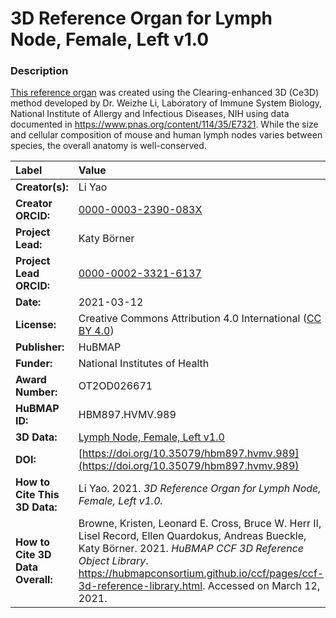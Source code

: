 # 3D Reference Organ for Lymph Node, Female, Left v1.0

### Description
[This reference organ](https://hubmapconsortium.github.io/ccf/pages/ccf-3d-reference-library.html) was created using the Clearing-enhanced 3D (Ce3D) method developed by Dr. Weizhe Li, Laboratory of Immune System Biology, National Institute of Allergy and Infectious Diseases, NIH using data documented in https://www.pnas.org/content/114/35/E7321. While the size and cellular composition of mouse and human lymph nodes varies between species, the overall anatomy is well-conserved. 

| Label | Value |
| :------------- |:-------------|
| **Creator(s):** | Li Yao |
| **Creator ORCID:** | [0000-0003-2390-083X](https://orcid.org/0000-0003-2390-083X) |
| **Project Lead:** | Katy B&ouml;rner |
| **Project Lead ORCID:** | [0000-0002-3321-6137](https://orcid.org/0000-0002-3321-6137) |
| **Date:** | 2021-03-12 |
| **License:** | Creative Commons Attribution 4.0 International ([CC BY 4.0](https://creativecommons.org/licenses/by/4.0/)) |
| **Publisher:** | HuBMAP |
| **Funder:** | National Institutes of Health |
| **Award Number:** | OT2OD026671 |
| **HuBMAP ID:** | HBM897.HVMV.989 |
| **3D Data:** | [Lymph Node, Female, Left v1.0](https://hubmapconsortium.github.io/ccf-releases/v1.0/models/NIH_F_Lymph_Node_Left_v1.0.glb) |
| **DOI:** | [https://doi.org/10.35079/hbm897.hvmv.989](https://doi.org/10.35079/hbm897.hvmv.989) |
| **How to Cite This 3D Data:** | Li Yao. 2021. *3D Reference Organ for Lymph Node, Female, Left v1.0.* | [https://doi.org/10.35079/hbm897.hvmv.989](https://doi.org/10.35079/hbm897.hvmv.989). Accessed on March 12, 2021. |
| **How to Cite 3D Data Overall:** | Browne, Kristen, Leonard E. Cross, Bruce W. Herr II, Lisel Record, Ellen Quardokus, Andreas Bueckle, Katy B&ouml;rner. 2021. *HuBMAP CCF 3D Reference Object Library*. https://hubmapconsortium.github.io/ccf/pages/ccf-3d-reference-library.html. Accessed on March 12, 2021. |